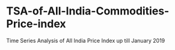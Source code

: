 # TSA-of-All-India-Commodities-Price-index
Time Series Analysis of All India Price Index up till January 2019
